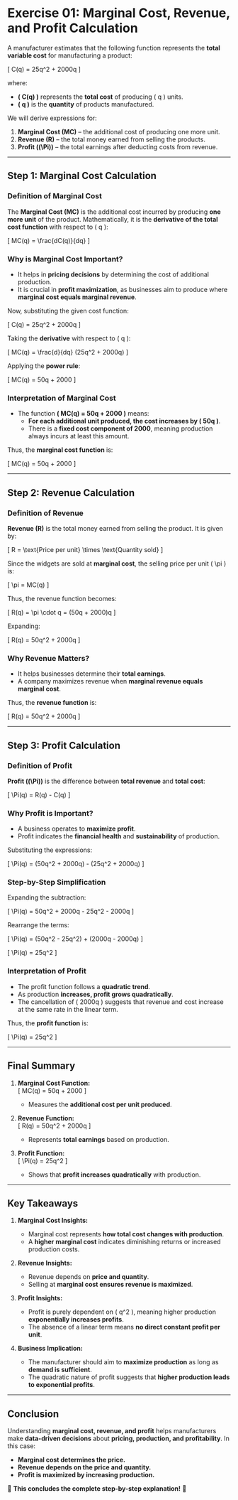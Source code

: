 # **Exercise 01: Marginal Cost, Revenue, and Profit Calculation**

A manufacturer estimates that the following function represents the **total variable cost** for manufacturing a product:

\[
C(q) = 25q^2 + 2000q
\]

where:
- **\( C(q) \)** represents the **total cost** of producing \( q \) units.
- **\( q \)** is the **quantity** of products manufactured.

We will derive expressions for:
1. **Marginal Cost (MC)** – the additional cost of producing one more unit.
2. **Revenue (R)** – the total money earned from selling the products.
3. **Profit (\(\Pi\))** – the total earnings after deducting costs from revenue.

---

## **Step 1: Marginal Cost Calculation**

### **Definition of Marginal Cost**
The **Marginal Cost (MC)** is the additional cost incurred by producing **one more unit** of the product. Mathematically, it is the **derivative of the total cost function** with respect to \( q \):

\[
MC(q) = \frac{dC(q)}{dq}
\]

### **Why is Marginal Cost Important?**
- It helps in **pricing decisions** by determining the cost of additional production.
- It is crucial in **profit maximization**, as businesses aim to produce where **marginal cost equals marginal revenue**.

Now, substituting the given cost function:

\[
C(q) = 25q^2 + 2000q
\]

Taking the **derivative** with respect to \( q \):

\[
MC(q) = \frac{d}{dq} (25q^2 + 2000q)
\]

Applying the **power rule**:

\[
MC(q) = 50q + 2000
\]

### **Interpretation of Marginal Cost**
- The function **\( MC(q) = 50q + 2000 \)** means:
  - **For each additional unit produced, the cost increases by \( 50q \)**.
  - There is a **fixed cost component of 2000**, meaning production always incurs at least this amount.

Thus, the **marginal cost function** is:

\[
MC(q) = 50q + 2000
\]

---

## **Step 2: Revenue Calculation**

### **Definition of Revenue**
**Revenue (R)** is the total money earned from selling the product. It is given by:

\[
R = \text{Price per unit} \times \text{Quantity sold}
\]

Since the widgets are sold at **marginal cost**, the selling price per unit \( \pi \) is:

\[
\pi = MC(q)
\]

Thus, the revenue function becomes:

\[
R(q) = \pi \cdot q = (50q + 2000)q
\]

Expanding:

\[
R(q) = 50q^2 + 2000q
\]

### **Why Revenue Matters?**
- It helps businesses determine their **total earnings**.
- A company maximizes revenue when **marginal revenue equals marginal cost**.

Thus, the **revenue function** is:

\[
R(q) = 50q^2 + 2000q
\]

---

## **Step 3: Profit Calculation**

### **Definition of Profit**
**Profit (\(\Pi\))** is the difference between **total revenue** and **total cost**:

\[
\Pi(q) = R(q) - C(q)
\]

### **Why Profit is Important?**
- A business operates to **maximize profit**.
- Profit indicates the **financial health** and **sustainability** of production.

Substituting the expressions:

\[
\Pi(q) = (50q^2 + 2000q) - (25q^2 + 2000q)
\]

### **Step-by-Step Simplification**
Expanding the subtraction:

\[
\Pi(q) = 50q^2 + 2000q - 25q^2 - 2000q
\]

Rearrange the terms:

\[
\Pi(q) = (50q^2 - 25q^2) + (2000q - 2000q)
\]

\[
\Pi(q) = 25q^2
\]

### **Interpretation of Profit**
- The profit function follows a **quadratic trend**.
- As production **increases, profit grows quadratically**.
- The cancellation of \( 2000q \) suggests that revenue and cost increase at the same rate in the linear term.

Thus, the **profit function** is:

\[
\Pi(q) = 25q^2
\]

---

## **Final Summary**
1. **Marginal Cost Function:**  
   \[
   MC(q) = 50q + 2000
   \]
   - Measures the **additional cost per unit produced**.

2. **Revenue Function:**  
   \[
   R(q) = 50q^2 + 2000q
   \]
   - Represents **total earnings** based on production.

3. **Profit Function:**  
   \[
   \Pi(q) = 25q^2
   \]
   - Shows that **profit increases quadratically** with production.

---

## **Key Takeaways**
1. **Marginal Cost Insights:**
   - Marginal cost represents **how total cost changes with production**.
   - A **higher marginal cost** indicates diminishing returns or increased production costs.

2. **Revenue Insights:**
   - Revenue depends on **price and quantity**.
   - Selling at **marginal cost ensures revenue is maximized**.

3. **Profit Insights:**
   - Profit is purely dependent on \( q^2 \), meaning higher production **exponentially increases profits**.
   - The absence of a linear term means **no direct constant profit per unit**.

4. **Business Implication:**
   - The manufacturer should aim to **maximize production** as long as **demand is sufficient**.
   - The quadratic nature of profit suggests that **higher production leads to exponential profits**.

---

## **Conclusion**
Understanding **marginal cost, revenue, and profit** helps manufacturers make **data-driven decisions** about **pricing, production, and profitability**. In this case:

- **Marginal cost determines the price.**
- **Revenue depends on the price and quantity.**
- **Profit is maximized by increasing production.**

🚀 **This concludes the complete step-by-step explanation!** 🚀

